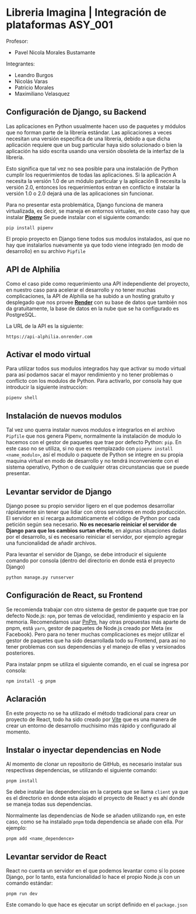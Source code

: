 # Libreria Imagina | Integración de plataformas ASY_001
<p class='center'>
  Profesor:
  <ul>
    <li>
      Pavel Nicola Morales Bustamante
    </li>
  </ul>
</p>
<p class='center'>
  Integrantes:
  <ul>
    <li>Leandro Burgos</li>
    <li>Nicolás Varas</li>
    <li>Patricio Morales</li>
    <li>Maximiliano Velasquez</li>
  </ul>
</p>

## Configuración de Django, su Backend

Las aplicaciones en Python usualmente hacen uso de paquetes y módulos que no forman parte de la librería estándar. Las aplicaciones a veces necesitan una versión específica de una librería, debido a que dicha aplicación requiere que un bug particular haya sido solucionado o bien la aplicación ha sido escrita usando una versión obsoleta de la interfaz de la librería.

Esto significa que tal vez no sea posible para una instalación de Python cumplir los requerimientos de todas las aplicaciones. Si la aplicación A necesita la versión 1.0 de un módulo particular y la aplicación B necesita la versión 2.0, entonces los requerimientos entran en conflicto e instalar la versión 1.0 o 2.0 dejará una de las aplicaciones sin funcionar.

Para no presentar esta problemática, Django funciona de manera virtualizada, es decir, se maneja en entornos virtuales, en este caso hay que instalar **[Pipenv](https://pipenv-es.readthedocs.io/es/latest/index.html)**
Se puede instalar con el siguiente comando:

```
pip install pipenv
```

El propio proyecto en Django tiene todos sus modulos instalados, así que no hay que instalarlos nuevamente ya que todo viene integrado (en modo de desarrollo) en su archivo
``Pipfile``

## API de Alphilia

Como el caso pide como requerimiento una API independiente del proyecto, en nuestro caso para acelerar el desarrollo y no tener muchas complicaciones, la API de Alphilia se ha subido a un hosting gratuito y desplegado que nos provee **[Render](https://render.com/)** con su base de datos que también nos da gratuitamente, la base de datos en la nube que se ha configurado es PostgreSQL.

La URL de la API es la siguiente:

```
https://api-alphilia.onrender.com
```

## Activar el modo virtual

Para utilizar todos sus modulos integrados hay que activar su modo virtual para así podamos sacar el mayor rendimiento y no tener problemas o conflicto con los modulos
de Python. Para activarlo, por consola hay que introducir la siguiente instrucción:

```
pipenv shell
```

## Instalación de nuevos modulos

Tal vez uno querra instalar nuevos modulos e integrarlos en el archivo ``Pipfile`` que nos genera Pipenv, normalmente la instalación de modulo lo hacemos con el 
gestor de paquetes que trae por defecto Python: ``pip``. En este caso no se utiliza, si no que es reemplazado con 
``pipenv install <name_modulo>``, así el modulo o paquete de Python se integre en su propia maquina virtual en modo de desarrollo y no tendrá inconveniente con el sistema operativo, Python o de cualquier 
otras circunstancias que se puede presentar.

## Levantar servidor de Django

Django posee su propio servidor ligero en el que podemos desarrollar rápidamente sin tener que lidiar con otros servidores en modo producción. El servidor en sí
recarga automáticamente el código de Python por cada petición según sea necesario. **No es necesario reiniciar el servidor de Django para que los cambios surtan
efecto**, en algunas situaciones dadas por el desarrollo, sí es necesario reiniciar el servidor, por ejemplo agregar una funcionalidad de añadir archivos.

Para levantar el servidor de Django, se debe introducir el siguiente comando por consola (dentro del directorio en donde está el proyecto Django)

```
python manage.py runserver
```

## Configuración de React, su Frontend

Se recomienda trabajar con otro sistema de gestor de paquete que trae por defecto Node.js: ``npm``, por temas de velocidad, rendimiento y espacio en la memoria. 
Recomendamos usar [PnPm](https://pnpm.io/es/), hay otras propuestas más aparte de pnpm, está ``yarn``, gestor de paquetes de Node.js creado por Meta (ex Facebook). 
Pero para no tener muchas complicaciones es mejor utilizar el gestor de paquetes que ha sido desarrollada todo su Frontend, para así no tener problemas con 
sus dependencias y el manejo de ellas y versionados posteriores.

Para instalar pnpm se utiliza el siguiente comando, en el cual se ingresa por consola:

```
npm install -g pnpm
```

## Aclaración

En este proyecto no se ha utilizado el método tradicional para crear un proyecto de React, todo ha sido creado por [Vite](https://vitejs.dev/) que es una manera
de crear un entorno de desarrollo muchisímo más rápido y configurado al momento.

## Instalar o inyectar dependencias en Node

Al momento de clonar un repositorio de GitHub, es necesario instalar sus respectivas dependencias, se utilizando el siguiente comando:

```
pnpm install
```

Se debe instalar las dependencias en la carpeta que se llama ``client`` ya que es el directorio en donde esta alojado el proyecto de React y es ahí donde se maneja
todas sus dependencias.

Normalmente las dependencias de Node se añaden utilizando ``npm``, en este caso, como se ha instalado ``pnpm`` toda dependencia se añade con ella. Por ejemplo:

```
pnpm add <name_dependence>
```

## Levantar servidor de React

React no cuenta un servidor en el que podemos levantar como sí lo posee Django, por lo tanto, esta funcionalidad lo hace el propio Node.js con un comando estándar:

```
pnpm run dev
```

Este comando lo que hace es ejecutar un script definido en el ``package.json``

